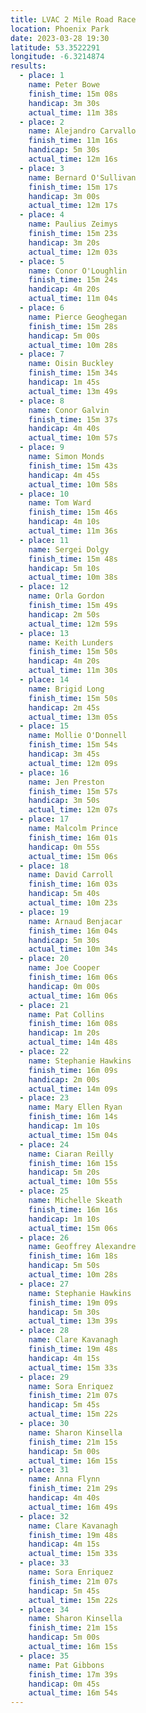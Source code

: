 ```yaml
---
title: LVAC 2 Mile Road Race
location: Phoenix Park
date: 2023-03-28 19:30
latitude: 53.3522291
longitude: -6.3214874
results:
  - place: 1
    name: Peter Bowe
    finish_time: 15m 08s
    handicap: 3m 30s
    actual_time: 11m 38s
  - place: 2
    name: Alejandro Carvallo
    finish_time: 11m 16s
    handicap: 5m 30s
    actual_time: 12m 16s
  - place: 3
    name: Bernard O'Sullivan
    finish_time: 15m 17s
    handicap: 3m 00s
    actual_time: 12m 17s
  - place: 4
    name: Paulius Zeimys
    finish_time: 15m 23s
    handicap: 3m 20s
    actual_time: 12m 03s
  - place: 5
    name: Conor O'Loughlin
    finish_time: 15m 24s
    handicap: 4m 20s
    actual_time: 11m 04s
  - place: 6
    name: Pierce Geoghegan 
    finish_time: 15m 28s
    handicap: 5m 00s
    actual_time: 10m 28s
  - place: 7
    name: Oisin Buckley
    finish_time: 15m 34s
    handicap: 1m 45s
    actual_time: 13m 49s
  - place: 8
    name: Conor Galvin
    finish_time: 15m 37s
    handicap: 4m 40s
    actual_time: 10m 57s
  - place: 9
    name: Simon Monds
    finish_time: 15m 43s
    handicap: 4m 45s
    actual_time: 10m 58s
  - place: 10
    name: Tom Ward 
    finish_time: 15m 46s
    handicap: 4m 10s
    actual_time: 11m 36s
  - place: 11
    name: Sergei Dolgy
    finish_time: 15m 48s
    handicap: 5m 10s
    actual_time: 10m 38s
  - place: 12
    name: Orla Gordon
    finish_time: 15m 49s
    handicap: 2m 50s
    actual_time: 12m 59s
  - place: 13
    name: Keith Lunders
    finish_time: 15m 50s
    handicap: 4m 20s
    actual_time: 11m 30s
  - place: 14
    name: Brigid Long
    finish_time: 15m 50s
    handicap: 2m 45s
    actual_time: 13m 05s
  - place: 15
    name: Mollie O'Donnell
    finish_time: 15m 54s
    handicap: 3m 45s
    actual_time: 12m 09s
  - place: 16
    name: Jen Preston
    finish_time: 15m 57s
    handicap: 3m 50s
    actual_time: 12m 07s
  - place: 17
    name: Malcolm Prince
    finish_time: 16m 01s
    handicap: 0m 55s
    actual_time: 15m 06s
  - place: 18
    name: David Carroll
    finish_time: 16m 03s
    handicap: 5m 40s
    actual_time: 10m 23s
  - place: 19
    name: Arnaud Benjacar
    finish_time: 16m 04s
    handicap: 5m 30s
    actual_time: 10m 34s 
  - place: 20
    name: Joe Cooper
    finish_time: 16m 06s
    handicap: 0m 00s
    actual_time: 16m 06s
  - place: 21
    name: Pat Collins 
    finish_time: 16m 08s
    handicap: 1m 20s
    actual_time: 14m 48s
  - place: 22
    name: Stephanie Hawkins
    finish_time: 16m 09s
    handicap: 2m 00s
    actual_time: 14m 09s
  - place: 23
    name: Mary Ellen Ryan
    finish_time: 16m 14s
    handicap: 1m 10s
    actual_time: 15m 04s
  - place: 24
    name: Ciaran Reilly
    finish_time: 16m 15s
    handicap: 5m 20s
    actual_time: 10m 55s
  - place: 25
    name: Michelle Skeath
    finish_time: 16m 16s
    handicap: 1m 10s
    actual_time: 15m 06s
  - place: 26
    name: Geoffrey Alexandre
    finish_time: 16m 18s
    handicap: 5m 50s
    actual_time: 10m 28s
  - place: 27
    name: Stephanie Hawkins
    finish_time: 19m 09s
    handicap: 5m 30s
    actual_time: 13m 39s
  - place: 28
    name: Clare Kavanagh
    finish_time: 19m 48s
    handicap: 4m 15s
    actual_time: 15m 33s
  - place: 29
    name: Sora Enriquez
    finish_time: 21m 07s
    handicap: 5m 45s
    actual_time: 15m 22s
  - place: 30
    name: Sharon Kinsella
    finish_time: 21m 15s
    handicap: 5m 00s
    actual_time: 16m 15s 
  - place: 31
    name: Anna Flynn
    finish_time: 21m 29s
    handicap: 4m 40s
    actual_time: 16m 49s
  - place: 32
    name: Clare Kavanagh
    finish_time: 19m 48s
    handicap: 4m 15s
    actual_time: 15m 33s
  - place: 33
    name: Sora Enriquez
    finish_time: 21m 07s
    handicap: 5m 45s
    actual_time: 15m 22s
  - place: 34
    name: Sharon Kinsella
    finish_time: 21m 15s
    handicap: 5m 00s
    actual_time: 16m 15s 
  - place: 35
    name: Pat Gibbons
    finish_time: 17m 39s
    handicap: 0m 45s
    actual_time: 16m 54s 
---
```

